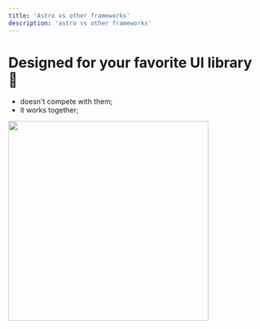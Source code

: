 ```yaml
---
title: 'Astro vs other frameworks'
description: 'astro vs other frameworks'
---
```


# Designed for your favorite UI library 🎨

- doesn't compete with them;
- it works together;

<img src="/keynote-astro/3.png" height="400" />
